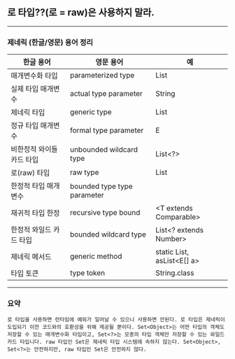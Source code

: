 ## 로 타입??(로 = raw)은 사용하지 말라.

---

### 제네릭 (한글/영문) 용어 정리 


한글 용어 | 영문 용어 | 예
------------ | -------------| -------------|
매개변수화 타입         | parameterized type           |List<String>
실제 타입 매개변수      | actual type parameter        |String
제네릭 타입             | generic type                 |List<E>
정규 타입 매개변수      | formal type parameter        |E
비한정적 와이들카드 타입|unbounded wildcard type       |List<?>
로(raw) 타입            | raw type                     | List
한정적 타입 매개변수    | bounded type type parameter  | <E extends Number>
재귀적 타입 한정        | recursive type bound         | <T extends Comparable<T>>
한정적 와일드 카드 타입 | bounded wildcard type        | List<? extends Number>
제네릭 메서드           | generic method               |static <E> List<E>, asList<E[] a>
타입 토큰               | type token                   |String.class


---

### 요약
`로 타입을 사용하면 런타임에 예외가 일어날 수 있으니 사용하면 안된다.
로 타입은 제네릭이 도입되기 이전 코드와의 호환성을 위해 제공될 뿐이다.
Set<Object>는 어떤 타입의 객체도 저장할 수 있는 매개변수화 타입이고,
Set<?>는 모종의 타입 객체만 저장할 수 있는 와일드카드 타입니다.
raw 타입인 Set은 제네릭 타입 시스템에 속하지 않는다.
Set<Object>, Set<?>는 안전하지만, raw 타입인 Set은 안전하지 않다. 
`
